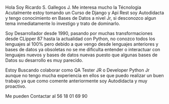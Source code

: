 Hola Soy Ricardo S. Gallegos J.
Me interesa mucho la Técnologia
Acutalmente estoy tomando un Curso de Django y Api Rest soy Autodidacta y tengo conocimiento en Bases de Datos a nivel Jr, si desconozco algun tema inmediatamente lo investigo y trato de dominarlo.

Soy Desarrollador desde 1990, pasando por muchas transformaciones desde CLipper 87 hasta la actualidad con Python, no conozco todos los lenguajes al 100% pero debido a que vengo desde lenguajes anteriores y bases de datos ya obsoletas no se me dificulta entender o interactuar con lenguajes nuevos y bases de datos nuevas puesto que algunas bases de Datos su desarrollo es muy parecido.

Estoy Buscando colaborar como QA Tester JR o Developer Python Jr aunque no tengo mucha experiencia en ellos se que puedo realizar un buen trabajo ya que como comente anteriormente soy Autodidacta y muy proactivo.

Me pueden Contactar al 56 18 01 69 90

<!---
RicardoGallegosJalomo/RicardoGallegosJalomo is a ✨ special ✨ repository because its `README.md` (this file) appears on your GitHub profile.
You can click the Preview link to take a look at your changes.
--->
